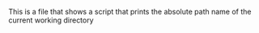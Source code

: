 This is a file that shows a script that prints the absolute path name of the current working directory
